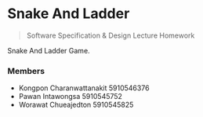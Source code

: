 # Snake And Ladder
> Software Specification & Design Lecture Homework

Snake And Ladder Game.

### Members
- Kongpon Charanwattanakit 5910546376
- Pawan Intawongsa 5910545752
- Worawat Chueajedton 5910545825